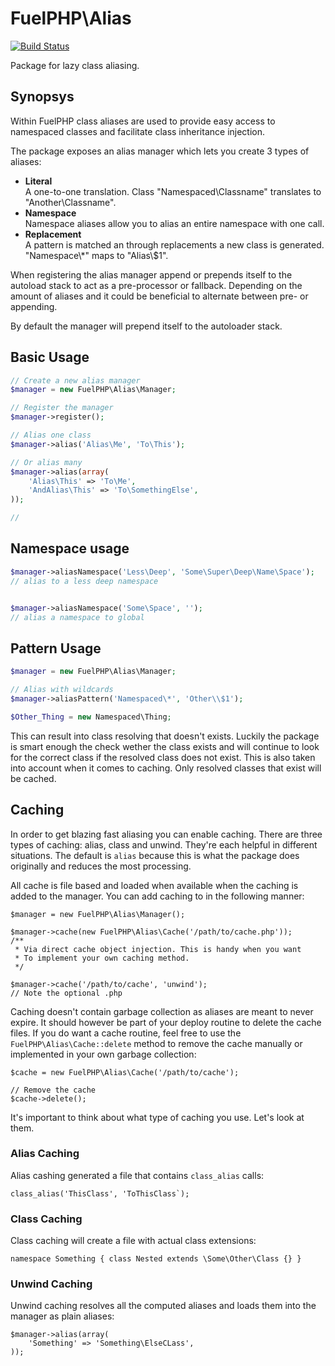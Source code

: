 # FuelPHP\\Alias

[![Build Status](https://travis-ci.org/fuelphp/alias.png?branch=master)](https://travis-ci.org/fuelphp/alias)

Package for lazy class aliasing.

## Synopsys

Within FuelPHP class aliases are used to provide easy access to namespaced classes and facilitate
class inheritance injection.

The package exposes an alias manager which lets you create 3 types of aliases:

* __Literal__<br/>A one-to-one translation. Class "Namespaced\\Classname" translates to "Another\\Classname".
* __Namespace__<br/>Namespace aliases allow you to alias an entire namespace with one call.
* __Replacement__<br/>A pattern is matched an through replacements a new class is generated. "Namespace\\*" maps to "Alias\\$1".

When registering the alias manager append or prepends itself to the autoload stack to act as a pre-processor or fallback. Depending on the amount of aliases and it could be beneficial to alternate between pre- or appending.

By default the manager will prepend itself to the autoloader stack.


## Basic Usage

```php
// Create a new alias manager
$manager = new FuelPHP\Alias\Manager;

// Register the manager
$manager->register();

// Alias one class
$manager->alias('Alias\Me', 'To\This');

// Or alias many
$manager->alias(array(
	'Alias\This' => 'To\Me',
	'AndAlias\This' => 'To\SomethingElse',
));

//
```

## Namespace usage

```php
$manager->aliasNamespace('Less\Deep', 'Some\Super\Deep\Name\Space');
// alias to a less deep namespace


$manager->aliasNamespace('Some\Space', '');
// alias a namespace to global
```

## Pattern Usage



```php
$manager = new FuelPHP\Alias\Manager;

// Alias with wildcards
$manager->aliasPattern('Namespaced\*', 'Other\\$1');

$Other_Thing = new Namespaced\Thing;
```

This can result into class resolving that doesn't exists. Luckily the package is smart enough the check wether the class exists and will continue to look for the correct class if the resolved class does not exist. This is also taken into account when it comes to caching. Only resolved classes that exist will be cached.

## Caching

In order to get blazing fast aliasing you can enable caching. There are three types of caching: alias, class and unwind. They're each helpful in different situations. The default is `alias` because this is what the package does originally and reduces the most processing.

All cache is file based and loaded when available when the caching is added to the manager. You can add caching to in the following manner:

```
$manager = new FuelPHP\Alias\Manager();

$manager->cache(new FuelPHP\Alias\Cache('/path/to/cache.php'));
/**
 * Via direct cache object injection. This is handy when you want
 * To implement your own caching method.
 */

$manager->cache('/path/to/cache', 'unwind');
// Note the optional .php
```

Caching doesn't contain garbage collection as aliases are meant to never expire. It should however be part of your deploy routine to delete the cache files. If you do want a cache routine, feel free to use the `FuelPHP\Alias\Cache::delete` method to remove the cache manually or implemented in your own garbage collection:

```
$cache = new FuelPHP\Alias\Cache('/path/to/cache');

// Remove the cache
$cache->delete();
```

It's important to think about what type of caching you use. Let's look at them.

### Alias Caching

Alias cashing generated a file that contains `class_alias` calls:

```
class_alias('ThisClass', 'ToThisClass`);
```

### Class Caching

Class caching will create a file with actual class extensions:

```
namespace Something { class Nested extends \Some\Other\Class {} }
```

### Unwind Caching

Unwind caching resolves all the computed aliases and loads them into the manager as plain aliases:

```
$manager->alias(array(
	'Something' => 'Something\ElseCLass',
));
```

